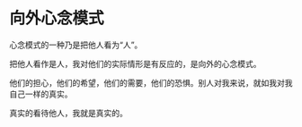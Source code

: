 # 向外心念模式

心念模式的一种乃是把他人看为“人”。

把他人看作是人，我对他们的实际情形是有反应的，是向外的心念模式。

他们的担心，他们的希望，他们的需要，他们的恐惧。别人对我来说，就如我对我自己一样的真实。

真实的看待他人，我就是真实的。